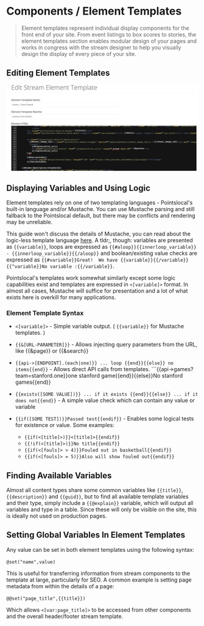 # Components / Element Templates

> Element templates represent individual display components for the front end of your site.  From event listings to box scores to stories, the element templates section enables modular design of your pages and works in congress with the stream designer to help you visually design the display of every piece of your site.

## Editing Element Templates
![Venue Selection](img/content_element_templates.png)

## Displaying Variables and Using Logic
Element templates rely on one of two templating languages - Pointslocal's built-in language and/or Mustache.  You can use Mustache parsing and still fallback to the Pointslocal default, but there may be conflicts and rendering may be unreliable.

This guide won't discuss the details of Mustache, you can read about the logic-less template language <a href="https://mustache.github.io/">here</a>.  A tldr;, though: variables are presented as ```{{variable}}```, loops are expressed as ```{{#aloop}}{{innerloop_variable}} - {{innerloop_variable}}{{/aloop}}``` and boolean/existing value checks are expressed as ```{{#variable}}Great!  We have {{variable}}{{/variable}} {{^variable}}No variable :{{/variable}}```.

Pointslocal's templates work somewhat similarly except some logic capabilities exist and templates are expressed in ```<[variable]>``` format.  In almost all cases, Mustache will suffice for presentation and a lot of what exists here is overkill for many applications.

### Element Template Syntax
* ```<[variable]>``` - Simple variable output.  ( ```{{variable}}``` for Mustache templates. )

* ```{{&[URL-PARAMETER]}}``` - Allows injecting query parameters from the URL, like {{&page}} or {{&search}}

* ```{{api->[ENDPOINT].(each|one)}} ... loop {{end}}{{else}} no items{{end}}``` - Allows direct API calls from templates. ```{{api->games?team=stanford.one}}one stanford game{{end}}{{else}}No stanford games{{end}}

* ```{{exists([SOME VALUE])}} ... if it exists {{end}}{{else}} ... if it does not{{end}}``` - A simple value check which can contain any value or variable

* ```{{if([SOME TEST])}}Passed test{{endif}}``` - Enables some logical tests for existence or value.  Some examples:
  * ```{{if(<[title]>)}}<[title]>{{endif}}```
  * ```{{!if(<[title]>)}}No title{{endif}}```
  * ```{{if(<[fouls]> > 4)}}Fouled out in basketball{{endif}}```
  * ```{{if(<[fouls]> = 5)}}Also will show fouled out{{endif}}```

## Finding Available Variables
Almost all content types share some common variables like ```{{title}}```, ```{{description}}``` and ```{{guid}}```, but to find all available template variables and their type, simply include a ```{{@explain}}``` variable, which will output all variables and type in a table.  Since these will only be visible on the site, this is ideally not used on production pages.

## Setting Global Variables In Element Templates
Any value can be set in both element templates using the following syntax:

```@set("name",value)```

This is useful for transferring information from stream components to the template at large, particularly for SEO.  A common example is setting page metadata from within the details of a page:

```@@set("page_title",{{title}})```

Which allows ```<[var:page_title]>``` to be accessed from other components and the overall header/footer stream template.